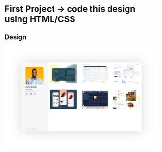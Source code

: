 # First Project -> code this design using HTML/CSS

## Design
![ Design](https://github.com/WeStart-ASP-NETCOREAngular/MohamedAlQadeery/blob/master/Frontend/First%20Project/assets/images/preview.png)

